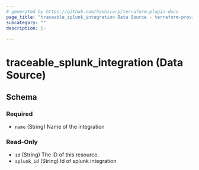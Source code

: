 ```yaml
---
# generated by https://github.com/hashicorp/terraform-plugin-docs
page_title: "traceable_splunk_integration Data Source - terraform-provider-traceable"
subcategory: ""
description: |-
  
---
```


# traceable_splunk_integration (Data Source)





<!-- schema generated by tfplugindocs -->
## Schema

### Required

- `name` (String) Name of the integration

### Read-Only

- `id` (String) The ID of this resource.
- `splunk_id` (String) Id of splunk integration
